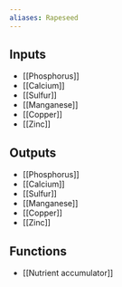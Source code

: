 ```yaml
---
aliases: Rapeseed
---
```


## Inputs
- [[Phosphorus]]
- [[Calcium]]
- [[Sulfur]]
- [[Manganese]]
- [[Copper]] 
- [[Zinc]]

## Outputs
- [[Phosphorus]]
- [[Calcium]]
- [[Sulfur]]
- [[Manganese]]
- [[Copper]] 
- [[Zinc]]

## Functions
- [[Nutrient accumulator]]